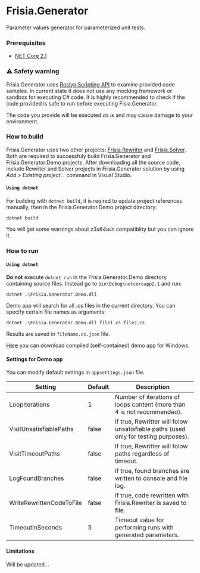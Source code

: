 ﻿# Frisia.Generator
Parameter values generator for parameterized unit tests.

### Prerequisites

- [NET Core 2.1](https://www.microsoft.com/net/download)

### ⚠ Safety warning 

Frisia.Generator uses [Roslyn Scripting API](https://github.com/dotnet/roslyn/wiki/Scripting-API-Samples) 
to examine provided code samples. In current state it does not use any mocking 
framework or sandbox for executing C# code. It is highly recommended to check if
the code provided is safe to run before executing Fisia.Generator.

The code you provide will be executed _as is_ and may cause damage to your environment.

### How to build

Frisia.Generator uses two other projects: [Frisia.Rewriter](https://github.com/filipliwinski/Frisia.Rewriter) and
[Frisia.Solver](https://github.com/filipliwinski/Frisia.Solver). Both are required to successfuly build Frisia.Generator 
and Frisia.Generator.Demo projects. After downloading all the source code, 
include Rewriter and Solver projects in Frisia.Generator solution by using 
*Add > Existing project...* command in Visual Studio.

#### `Using dotnet`

For building with `dotnet build`, it is reqired to update project references manually, 
then in the Frisia.Generator.Demo project directory:

    dotnet build

You will get some warnings about *z3x64win* compatiblity but you can ignore it.

### How to run

#### `Using dotnet`
**Do not** execute `dotnet run` in the Frisia.Generator.Demo directory containing 
source files. Instead go to `bin\Debug\netcoreapp2.1` and run:

    dotnet .\Frisia.Generator.Demo.dll

Demo app will search for all .cs files in the current directory. You can specify certain 
file names as arguments:

    dotnet .\Frisia.Generator.Demo.dll file1.cs file2.cs

Results are saved in `fileName.cs.json` file.

[Here](https://github.com/filipliwinski/Frisia.Generator/raw/master/demo/win10-x64.zip) you can download compiled (self-contained) demo app for Windows.

#### Settings for Demo app

You can modify default settings in `appsettings.json` file.

| Setting | Default | Description |
| ------- | ------- | ----------- |
| LoopIterations | 1 | Number of iterations of loops content (more than 4 is not recommended). |
| VisitUnsatisfiablePaths | false | If true, Rewritter will folow unsatisfiable paths (used only for testing purposes). |
| VisitTimeoutPaths | false | If true, Rewritter will folow paths regardless of timeout. |
| LogFoundBranches | false | If true, found branches are written to console and file log. |
| WriteRewrittenCodeToFile | false | If true, code rewritten with Frisia.Rewriter is saved to file. |
| TimeoutInSeconds | 5 | Timeout value for performing runs with generated parameters. |

#### Limitations

Will be updated...


